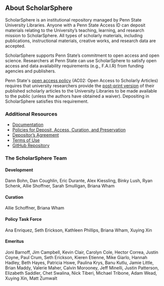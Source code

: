 ## About ScholarSphere 

ScholarSphere is an institutional repository managed by Penn State University Libraries. Anyone with a Penn State Access ID can deposit materials relating to the University’s teaching, learning, and research mission to ScholarSphere. All types of scholarly materials, including publications, instructional materials, creative works, and research data are accepted.

ScholarSphere supports Penn State’s commitment to open access and open science. Researchers at Penn State can use ScholarSphere to satisfy open access and data availability requirements (e.g., F.A.I.R) from funding agencies and publishers. 

Penn State's [open access policy](https://openaccess.psu.edu/)  (AC02: Open Access to Scholarly Articles) requires that university researchers provide the [post-print version](http://psu.libanswers.com/faq/273465) of their published scholarly articles to the University Libraries to be made available to the public (unless the authors have obtained a waiver). Depositing in ScholarSphere satisfies this requirement. 

### Additional Resources

- [Documentation](https://docs.scholarsphere.psu.edu)
- [Policies for Deposit, Access, Curation, and Preservation](/policies)
- [Depositor’s Agreement](/agreement)
- [Terms of Use](/terms)
- [GitHub Repository](https://github.com/psu-stewardship/scholarsphere)

### The ScholarSphere Team

#### Development

Dann Bohn, Dan Coughlin, Eric Durante, Alex Kiessling, Binky Lush, Ryan Schenk, Allie Shoffner, Sarah Smulligan, Briana Wham

#### Curation

Allie Schoffner, Briana Wham

#### Policy Task Force

Ana Enriquez, Seth Erickson, Kathleen Phillips, Briana Wham, Xuying Xin

#### Emeritus

Joni Barnoff, Jim Campbell, Kevin Clair, Carolyn Cole, Hector Correa, Justin Coyne, Paul Crum, Seth Erickson, Kieren Etienne, Mike Giarlo, Hannah Hadley, Beth Hayes, Patricia Hswe, Paulina Krys, Banu Kutlu, Jamie Little, Brian Maddy, Valerie Maher, Calvin Morooney, Jeff Minelli, Justin Patterson, Elizabeth Saddler, Chet Swalina, Nick Tiberi, Michael Tribone, Adam Wead, Xuying Xin, Matt Zumwalt